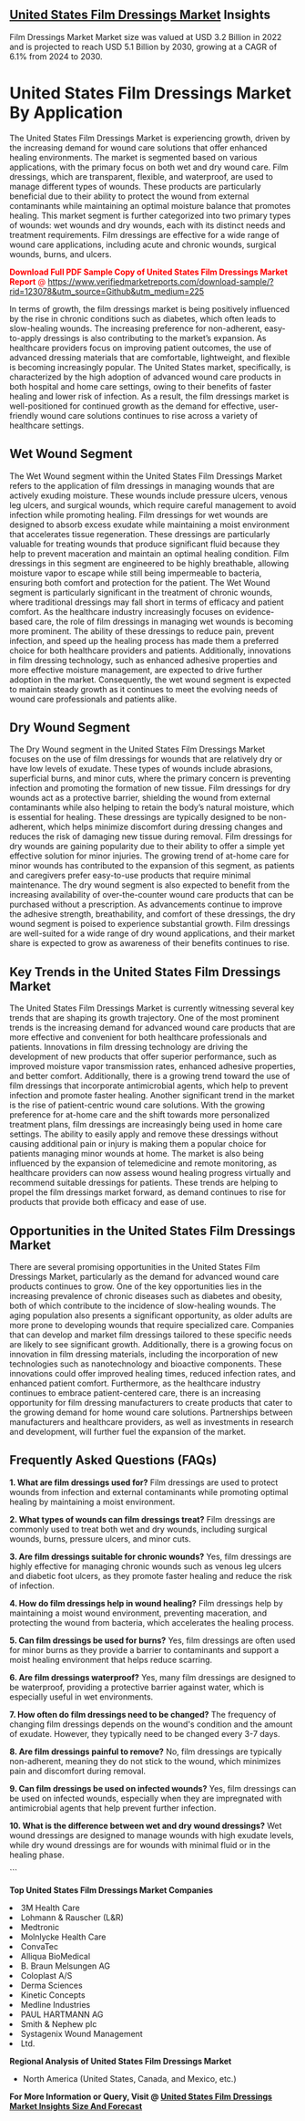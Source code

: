 <h2><a href="https://www.verifiedmarketreports.com/download-sample/?rid=123078&amp;utm_source=Github&amp;utm_medium=225" target="_blank">United States Film Dressings Market</a> Insights</h2><p>Film Dressings Market Market size was valued at USD 3.2 Billion in 2022 and is projected to reach USD 5.1 Billion by 2030, growing at a CAGR of 6.1% from 2024 to 2030.</p><p> <h1>United States Film Dressings Market By Application</h1> <p>The United States Film Dressings Market is experiencing growth, driven by the increasing demand for wound care solutions that offer enhanced healing environments. The market is segmented based on various applications, with the primary focus on both wet and dry wound care. Film dressings, which are transparent, flexible, and waterproof, are used to manage different types of wounds. These products are particularly beneficial due to their ability to protect the wound from external contaminants while maintaining an optimal moisture balance that promotes healing. This market segment is further categorized into two primary types of wounds: wet wounds and dry wounds, each with its distinct needs and treatment requirements. Film dressings are effective for a wide range of wound care applications, including acute and chronic wounds, surgical wounds, burns, and ulcers. <p><span class=""><span style="color: #ff0000;"><strong>Download Full PDF Sample Copy of United States Film Dressings Market Report</strong> @ </span><a href="https://www.verifiedmarketreports.com/download-sample/?rid=123078&amp;utm_source=Github&amp;utm_medium=225" target="_blank">https://www.verifiedmarketreports.com/download-sample/?rid=123078&amp;utm_source=Github&amp;utm_medium=225</a></span></p> In terms of growth, the film dressings market is being positively influenced by the rise in chronic conditions such as diabetes, which often leads to slow-healing wounds. The increasing preference for non-adherent, easy-to-apply dressings is also contributing to the market’s expansion. As healthcare providers focus on improving patient outcomes, the use of advanced dressing materials that are comfortable, lightweight, and flexible is becoming increasingly popular. The United States market, specifically, is characterized by the high adoption of advanced wound care products in both hospital and home care settings, owing to their benefits of faster healing and lower risk of infection. As a result, the film dressings market is well-positioned for continued growth as the demand for effective, user-friendly wound care solutions continues to rise across a variety of healthcare settings.</p> <h2>Wet Wound Segment</h2> <p>The Wet Wound segment within the United States Film Dressings Market refers to the application of film dressings in managing wounds that are actively exuding moisture. These wounds include pressure ulcers, venous leg ulcers, and surgical wounds, which require careful management to avoid infection while promoting healing. Film dressings for wet wounds are designed to absorb excess exudate while maintaining a moist environment that accelerates tissue regeneration. These dressings are particularly valuable for treating wounds that produce significant fluid because they help to prevent maceration and maintain an optimal healing condition. Film dressings in this segment are engineered to be highly breathable, allowing moisture vapor to escape while still being impermeable to bacteria, ensuring both comfort and protection for the patient. The Wet Wound segment is particularly significant in the treatment of chronic wounds, where traditional dressings may fall short in terms of efficacy and patient comfort. As the healthcare industry increasingly focuses on evidence-based care, the role of film dressings in managing wet wounds is becoming more prominent. The ability of these dressings to reduce pain, prevent infection, and speed up the healing process has made them a preferred choice for both healthcare providers and patients. Additionally, innovations in film dressing technology, such as enhanced adhesive properties and more effective moisture management, are expected to drive further adoption in the market. Consequently, the wet wound segment is expected to maintain steady growth as it continues to meet the evolving needs of wound care professionals and patients alike.</p> <h2>Dry Wound Segment</h2> <p>The Dry Wound segment in the United States Film Dressings Market focuses on the use of film dressings for wounds that are relatively dry or have low levels of exudate. These types of wounds include abrasions, superficial burns, and minor cuts, where the primary concern is preventing infection and promoting the formation of new tissue. Film dressings for dry wounds act as a protective barrier, shielding the wound from external contaminants while also helping to retain the body’s natural moisture, which is essential for healing. These dressings are typically designed to be non-adherent, which helps minimize discomfort during dressing changes and reduces the risk of damaging new tissue during removal. Film dressings for dry wounds are gaining popularity due to their ability to offer a simple yet effective solution for minor injuries. The growing trend of at-home care for minor wounds has contributed to the expansion of this segment, as patients and caregivers prefer easy-to-use products that require minimal maintenance. The dry wound segment is also expected to benefit from the increasing availability of over-the-counter wound care products that can be purchased without a prescription. As advancements continue to improve the adhesive strength, breathability, and comfort of these dressings, the dry wound segment is poised to experience substantial growth. Film dressings are well-suited for a wide range of dry wound applications, and their market share is expected to grow as awareness of their benefits continues to rise.</p> <h2>Key Trends in the United States Film Dressings Market</h2> <p>The United States Film Dressings Market is currently witnessing several key trends that are shaping its growth trajectory. One of the most prominent trends is the increasing demand for advanced wound care products that are more effective and convenient for both healthcare professionals and patients. Innovations in film dressing technology are driving the development of new products that offer superior performance, such as improved moisture vapor transmission rates, enhanced adhesive properties, and better comfort. Additionally, there is a growing trend toward the use of film dressings that incorporate antimicrobial agents, which help to prevent infection and promote faster healing. Another significant trend in the market is the rise of patient-centric wound care solutions. With the growing preference for at-home care and the shift towards more personalized treatment plans, film dressings are increasingly being used in home care settings. The ability to easily apply and remove these dressings without causing additional pain or injury is making them a popular choice for patients managing minor wounds at home. The market is also being influenced by the expansion of telemedicine and remote monitoring, as healthcare providers can now assess wound healing progress virtually and recommend suitable dressings for patients. These trends are helping to propel the film dressings market forward, as demand continues to rise for products that provide both efficacy and ease of use.</p> <h2>Opportunities in the United States Film Dressings Market</h2> <p>There are several promising opportunities in the United States Film Dressings Market, particularly as the demand for advanced wound care products continues to grow. One of the key opportunities lies in the increasing prevalence of chronic diseases such as diabetes and obesity, both of which contribute to the incidence of slow-healing wounds. The aging population also presents a significant opportunity, as older adults are more prone to developing wounds that require specialized care. Companies that can develop and market film dressings tailored to these specific needs are likely to see significant growth. Additionally, there is a growing focus on innovation in film dressing materials, including the incorporation of new technologies such as nanotechnology and bioactive components. These innovations could offer improved healing times, reduced infection rates, and enhanced patient comfort. Furthermore, as the healthcare industry continues to embrace patient-centered care, there is an increasing opportunity for film dressing manufacturers to create products that cater to the growing demand for home wound care solutions. Partnerships between manufacturers and healthcare providers, as well as investments in research and development, will further fuel the expansion of the market.</p> <h2>Frequently Asked Questions (FAQs)</h2> <p><strong>1. What are film dressings used for?</strong> Film dressings are used to protect wounds from infection and external contaminants while promoting optimal healing by maintaining a moist environment.</p> <p><strong>2. What types of wounds can film dressings treat?</strong> Film dressings are commonly used to treat both wet and dry wounds, including surgical wounds, burns, pressure ulcers, and minor cuts.</p> <p><strong>3. Are film dressings suitable for chronic wounds?</strong> Yes, film dressings are highly effective for managing chronic wounds such as venous leg ulcers and diabetic foot ulcers, as they promote faster healing and reduce the risk of infection.</p> <p><strong>4. How do film dressings help in wound healing?</strong> Film dressings help by maintaining a moist wound environment, preventing maceration, and protecting the wound from bacteria, which accelerates the healing process.</p> <p><strong>5. Can film dressings be used for burns?</strong> Yes, film dressings are often used for minor burns as they provide a barrier to contaminants and support a moist healing environment that helps reduce scarring.</p> <p><strong>6. Are film dressings waterproof?</strong> Yes, many film dressings are designed to be waterproof, providing a protective barrier against water, which is especially useful in wet environments.</p> <p><strong>7. How often do film dressings need to be changed?</strong> The frequency of changing film dressings depends on the wound's condition and the amount of exudate. However, they typically need to be changed every 3-7 days.</p> <p><strong>8. Are film dressings painful to remove?</strong> No, film dressings are typically non-adherent, meaning they do not stick to the wound, which minimizes pain and discomfort during removal.</p> <p><strong>9. Can film dressings be used on infected wounds?</strong> Yes, film dressings can be used on infected wounds, especially when they are impregnated with antimicrobial agents that help prevent further infection.</p> <p><strong>10. What is the difference between wet and dry wound dressings?</strong> Wet wound dressings are designed to manage wounds with high exudate levels, while dry wound dressings are for wounds with minimal fluid or in the healing phase.</p> ```</p><p><strong>Top United States Film Dressings Market Companies</strong></p><div data-test-id=""><p><li>3M Health Care</li><li> Lohmann & Rauscher (L&R)</li><li> Medtronic</li><li> Molnlycke Health Care</li><li> ConvaTec</li><li> Alliqua BioMedical</li><li> B. Braun Melsungen AG</li><li> Coloplast A/S</li><li> Derma Sciences</li><li> Kinetic Concepts</li><li> Medline Industries</li><li> PAUL HARTMANN AG</li><li> Smith & Nephew plc</li><li> Systagenix Wound Management</li><li> Ltd.</li></p><div><strong>Regional Analysis of&nbsp;United States Film Dressings Market</strong></div><ul><li dir="ltr"><p dir="ltr">North America&nbsp;(United States, Canada, and Mexico, etc.)</p></li></ul><p><strong>For More Information or Query, Visit @&nbsp;</strong><strong><a href="https://www.verifiedmarketreports.com/product/global-film-dressings-market-report-2019-competitive-landscape-trends-and-opportunities/?utm_source=Github&amp;utm_medium=225" target="_blank">United States Film Dressings Market Insights Size And Forecast</a></strong></p></div>
